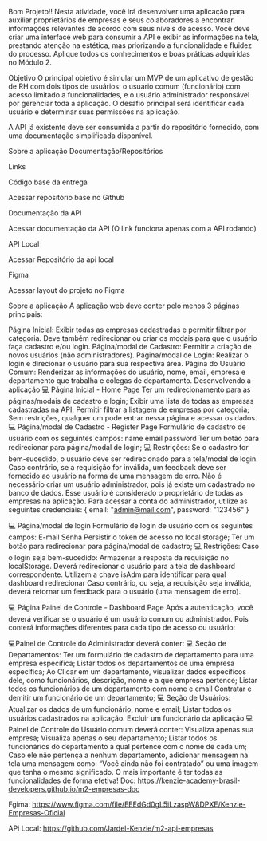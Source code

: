 Bom Projeto!! 
Nesta atividade, você irá desenvolver uma aplicação para auxiliar proprietários de empresas e seus colaboradores a encontrar informações relevantes de acordo com seus níveis de acesso. Você deve criar uma interface web para consumir a API e exibir as informações na tela, prestando atenção na estética, mas priorizando a funcionalidade e fluidez do processo. Aplique todos os conhecimentos e boas práticas adquiridas no Módulo 2.

Objetivo
O principal objetivo é simular um MVP de um aplicativo de gestão de RH com dois tipos de usuários: o usuário comum (funcionário) com acesso limitado a funcionalidades, e o usuário administrador responsável por gerenciar toda a aplicação. O desafio principal será identificar cada usuário e determinar suas permissões na aplicação.

A API já existente deve ser consumida a partir do repositório fornecido, com uma documentação simplificada disponível.

Sobre a aplicação
Documentação/Repositórios

Links

Código base da entrega

Acessar repositório base no Github

Documentação da API

Acessar documentação da API (O link funciona apenas com a API rodando)

API Local

Acessar Repositório da api local

Figma

Acessar layout do projeto no Figma

Sobre a aplicação
A aplicação web deve conter pelo menos 3 páginas principais:

Página Inicial: Exibir todas as empresas cadastradas e permitir filtrar por categoria. Deve também redirecionar ou criar os modais para que o usuário faça cadastro e/ou login.
Página/modal de Cadastro: Permitir a criação de novos usuários (não administradores).
Página/modal de Login: Realizar o login e direcionar o usuário para sua respectiva área.
Página do Usuário Comum: Renderizar as informações do usuário, nome, email, empresa e departamento que trabalha e colegas de departamento.
Desenvolvendo a aplicação
💻 Página Inicial - Home Page
Ter um redirecionamento para as páginas/modais de cadastro e login;
Exibir uma lista de todas as empresas cadastradas na API;
Permitir filtrar a listagem de empresas por categoria;
Sem restrições, qualquer um pode entrar nessa página e acessar os dados.
💻 Página/modal de Cadastro - Register Page
Formulário de cadastro de usuário com os seguintes campos:
⁠name
⁠email⁠
password
Ter um botão para redirecionar para página/modal de login;
💻 Restrições:
Se o cadastro for bem-sucedido, o usuário deve ser redirecionado para a tela/modal de login. Caso contrário, se a requisição for inválida, um feedback deve ser fornecido ao usuário na forma de uma mensagem de erro.
Não é necessário criar um usuário administrador, pois já existe um cadastrado no banco de dados. Esse usuário é considerado o proprietário de todas as empresas na aplicação. Para acessar a conta do administrador, utilize as seguintes credenciais:
{
   email: "admin@mail.com",
   password: "123456"
}

💻 Página/modal de login
Formulário de login de usuário com os seguintes campos:
E-mail
Senha
Persistir o token de acesso no local storage;
Ter um botão para redirecionar para página/modal de cadastro;
💻 Restrições:
Caso o login seja bem-sucedido:
Armazenar a resposta da requisição no localStorage.
Deverá redirecionar o usuário para a tela de dashboard correspondente.
Utilizem a chave isAdm para identificar para qual dashboard redirecionar
Caso contrário, ou seja, a requisição seja inválida, deverá retornar um feedback para o usuário (uma mensagem de erro).

💻 Página Painel de Controle - Dashboard Page
Após a autenticação, você deverá verificar se o usuário é um usuário comum ou administrador. Pois conterá informações diferentes para cada tipo de acesso ou usuário:

💻Painel de Controle do Administrador deverá conter:
💻 Seção de Departamentos:
Ter um formulário de cadastro de departamento para uma empresa específica;
Listar todos os departamentos de uma empresa específica;
Ao Clicar em um departamento, visualizar dados específicos dele, como funcionários, descrição, nome e a que empresa pertence;
Listar todos os funcionários de um departamento com nome e email
Contratar e demitir um funcionário de um departamento;
💻 Seção de Usuários:
Atualizar os dados de um funcionário, nome e email;
Listar todos os usuários cadastrados na aplicação.
Excluir um funcionário da aplicação
💻 Painel de Controle do Usuário comum deverá conter:
Visualiza apenas sua empresa;
Visualiza apenas o seu departamento;
Listar todos os funcionários do departamento a qual pertence com o nome de cada um;
Caso ele não pertença a nenhum departamento, adicionar mensagem na tela uma mensagem como: “Você ainda não foi contratado” ou uma imagem que tenha o mesmo significado.
O mais importante é ter todas as funcionalidades de forma efetiva!
Doc: https://kenzie-academy-brasil-developers.github.io/m2-empresas-doc

Fgima: https://www.figma.com/file/EEEdGd0gL5iLzaspW8DPXE/Kenzie-Empresas-Oficial

APi Local: https://github.com/Jardel-Kenzie/m2-api-empresas
